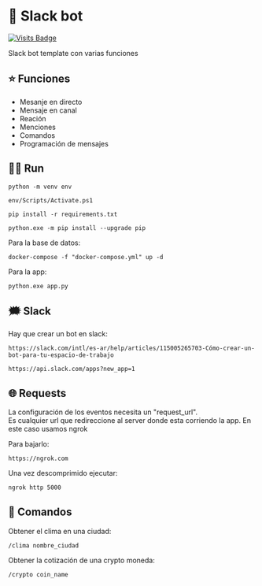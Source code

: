 # :robot: Slack bot

[![Visits Badge](https://badges.pufler.dev/visits/ezeparziale/slack-bot-python?style=flat-square)]()  

Slack bot template con varias funciones  

## :star: Funciones

- Mesanje en directo
- Mensaje en canal
- Reación
- Menciones
- Comandos
- Programación de mensajes
  
## :running_man: Run

```shell
python -m venv env
```

```shell
env/Scripts/Activate.ps1
```

```shell
pip install -r requirements.txt
```

```shell
python.exe -m pip install --upgrade pip
```

Para la base de datos:

```shell
docker-compose -f "docker-compose.yml" up -d
```

Para la app:

```shell
python.exe app.py
```

## :right_anger_bubble: Slack

Hay que crear un bot en slack:

```http
https://slack.com/intl/es-ar/help/articles/115005265703-Cómo-crear-un-bot-para-tu-espacio-de-trabajo
```

```http
https://api.slack.com/apps?new_app=1
```

## :globe_with_meridians: Requests

La configuración de los eventos necesita un "request_url".  
Es cualquier url que redireccione al server donde esta corriendo la app.
En este caso usamos ngrok

Para bajarlo:

```http
https://ngrok.com
```

Una vez descomprimido ejecutar:

```cmd
ngrok http 5000
```

## :bell: Comandos

Obtener el clima en una ciudad:

```text
/clima nombre_ciudad
```

Obtener la cotización de una crypto moneda:

```text
/crypto coin_name
```
